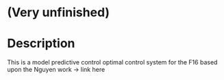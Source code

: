 # (Very unfinished)

# Description

This is a model predictive control optimal control system for the F16 based upon the Nguyen work -> link here
